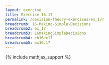 ```yaml
---
layout: exercise
title: Exercise 16.17
permalink: /decision-theory-exercises/ex_17/
breadcrumb: 16-Making-Simple-Decisions
breadcrumb2: ex_17
breadcrumb3: 16makingSimpleDecisions
breadcrumb4: ch16ex17
breadcrumb5: ex16.17
---
```


{% include mathjax_support %}


